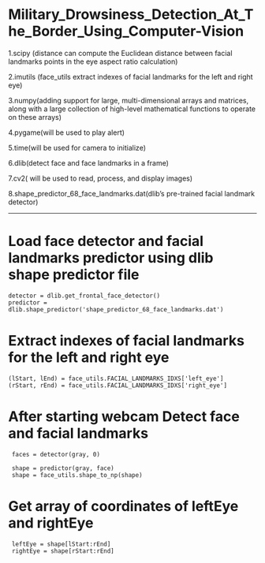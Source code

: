 # Military_Drowsiness_Detection_At_The_Border_Using_Computer-Vision


1.scipy (distance can compute the Euclidean distance between facial landmarks points in the eye aspect ratio calculation)

2.imutils (face_utils extract indexes of facial landmarks for the left and right eye)

3.numpy(adding support for large, multi-dimensional arrays and matrices, along with a 
large collection of high-level mathematical functions to operate on these arrays)

4.pygame(will be used to play alert)

5.time(will be used for camera to initialize)

6.dlib(detect face and face landmarks in a frame)

7.cv2( will be used to read, process, and display images)

8.shape_predictor_68_face_landmarks.dat(dlib’s pre-trained facial landmark
detector)

----------------------------------------------------------------------------------------------------------------------------------------------------------------------


# Load face detector and facial landmarks predictor using dlib shape predictor file
    detector = dlib.get_frontal_face_detector()
    predictor = dlib.shape_predictor('shape_predictor_68_face_landmarks.dat')

# Extract indexes of facial landmarks for the left and right eye
    (lStart, lEnd) = face_utils.FACIAL_LANDMARKS_IDXS['left_eye']
    (rStart, rEnd) = face_utils.FACIAL_LANDMARKS_IDXS['right_eye']

# After starting webcam Detect face and facial landmarks 
     faces = detector(gray, 0)

     shape = predictor(gray, face)
     shape = face_utils.shape_to_np(shape)
# Get array of coordinates of leftEye and rightEye
     leftEye = shape[lStart:rEnd]
     rightEye = shape[rStart:rEnd]
